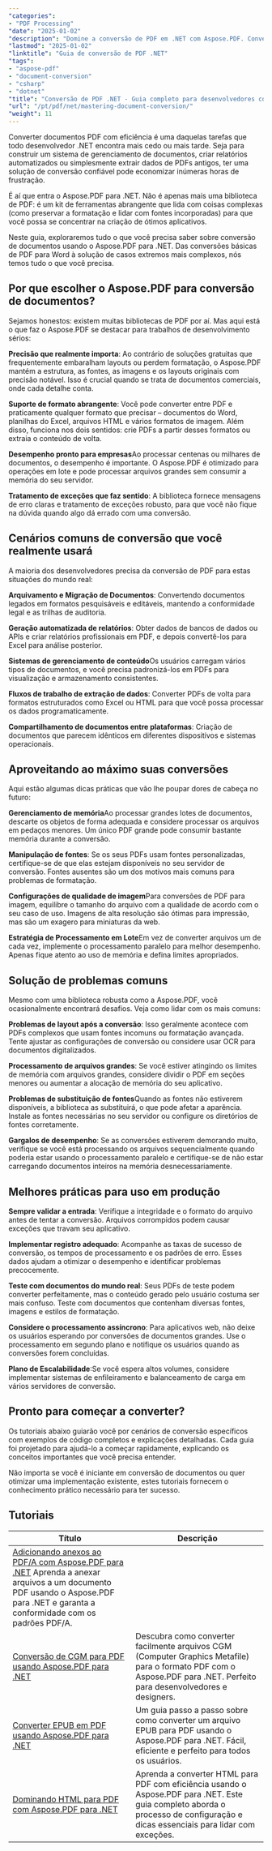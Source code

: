 ```yaml
---
"categories":
- "PDF Processing"
"date": "2025-01-02"
"description": "Domine a conversão de PDF em .NET com Aspose.PDF. Converta PDFs para Word, Excel, HTML e imagens, além de conversões reversas. Exemplos de código completos e práticas recomendadas."
"lastmod": "2025-01-02"
"linktitle": "Guia de conversão de PDF .NET"
"tags":
- "aspose-pdf"
- "document-conversion"
- "csharp"
- "dotnet"
"title": "Conversão de PDF .NET - Guia completo para desenvolvedores com Aspose.PDF (2025)"
"url": "/pt/pdf/net/mastering-document-conversion/"
"weight": 11
---
```


Converter documentos PDF com eficiência é uma daquelas tarefas que todo desenvolvedor .NET encontra mais cedo ou mais tarde. Seja para construir um sistema de gerenciamento de documentos, criar relatórios automatizados ou simplesmente extrair dados de PDFs antigos, ter uma solução de conversão confiável pode economizar inúmeras horas de frustração.

É aí que entra o Aspose.PDF para .NET. Não é apenas mais uma biblioteca de PDF: é um kit de ferramentas abrangente que lida com coisas complexas (como preservar a formatação e lidar com fontes incorporadas) para que você possa se concentrar na criação de ótimos aplicativos.

Neste guia, exploraremos tudo o que você precisa saber sobre conversão de documentos usando o Aspose.PDF para .NET. Das conversões básicas de PDF para Word à solução de casos extremos mais complexos, nós temos tudo o que você precisa.

## Por que escolher o Aspose.PDF para conversão de documentos?

Sejamos honestos: existem muitas bibliotecas de PDF por aí. Mas aqui está o que faz o Aspose.PDF se destacar para trabalhos de desenvolvimento sérios:

**Precisão que realmente importa**: Ao contrário de soluções gratuitas que frequentemente embaralham layouts ou perdem formatação, o Aspose.PDF mantém a estrutura, as fontes, as imagens e os layouts originais com precisão notável. Isso é crucial quando se trata de documentos comerciais, onde cada detalhe conta.

**Suporte de formato abrangente**: Você pode converter entre PDF e praticamente qualquer formato que precisar – documentos do Word, planilhas do Excel, arquivos HTML e vários formatos de imagem. Além disso, funciona nos dois sentidos: crie PDFs a partir desses formatos ou extraia o conteúdo de volta.

**Desempenho pronto para empresas**Ao processar centenas ou milhares de documentos, o desempenho é importante. O Aspose.PDF é otimizado para operações em lote e pode processar arquivos grandes sem consumir a memória do seu servidor.

**Tratamento de exceções que faz sentido**: A biblioteca fornece mensagens de erro claras e tratamento de exceções robusto, para que você não fique na dúvida quando algo dá errado com uma conversão.

## Cenários comuns de conversão que você realmente usará

A maioria dos desenvolvedores precisa da conversão de PDF para estas situações do mundo real:

**Arquivamento e Migração de Documentos**: Convertendo documentos legados em formatos pesquisáveis e editáveis, mantendo a conformidade legal e as trilhas de auditoria.

**Geração automatizada de relatórios**: Obter dados de bancos de dados ou APIs e criar relatórios profissionais em PDF, e depois convertê-los para Excel para análise posterior.

**Sistemas de gerenciamento de conteúdo**Os usuários carregam vários tipos de documentos, e você precisa padronizá-los em PDFs para visualização e armazenamento consistentes.

**Fluxos de trabalho de extração de dados**: Converter PDFs de volta para formatos estruturados como Excel ou HTML para que você possa processar os dados programaticamente.

**Compartilhamento de documentos entre plataformas**: Criação de documentos que parecem idênticos em diferentes dispositivos e sistemas operacionais.

## Aproveitando ao máximo suas conversões

Aqui estão algumas dicas práticas que vão lhe poupar dores de cabeça no futuro:

**Gerenciamento de memória**Ao processar grandes lotes de documentos, descarte os objetos de forma adequada e considere processar os arquivos em pedaços menores. Um único PDF grande pode consumir bastante memória durante a conversão.

**Manipulação de fontes**: Se os seus PDFs usam fontes personalizadas, certifique-se de que elas estejam disponíveis no seu servidor de conversão. Fontes ausentes são um dos motivos mais comuns para problemas de formatação.

**Configurações de qualidade de imagem**Para conversões de PDF para imagem, equilibre o tamanho do arquivo com a qualidade de acordo com o seu caso de uso. Imagens de alta resolução são ótimas para impressão, mas são um exagero para miniaturas da web.

**Estratégia de Processamento em Lote**Em vez de converter arquivos um de cada vez, implemente o processamento paralelo para melhor desempenho. Apenas fique atento ao uso de memória e defina limites apropriados.

## Solução de problemas comuns

Mesmo com uma biblioteca robusta como a Aspose.PDF, você ocasionalmente encontrará desafios. Veja como lidar com os mais comuns:

**Problemas de layout após a conversão**: Isso geralmente acontece com PDFs complexos que usam fontes incomuns ou formatação avançada. Tente ajustar as configurações de conversão ou considere usar OCR para documentos digitalizados.

**Processamento de arquivos grandes**: Se você estiver atingindo os limites de memória com arquivos grandes, considere dividir o PDF em seções menores ou aumentar a alocação de memória do seu aplicativo.

**Problemas de substituição de fontes**Quando as fontes não estiverem disponíveis, a biblioteca as substituirá, o que pode afetar a aparência. Instale as fontes necessárias no seu servidor ou configure os diretórios de fontes corretamente.

**Gargalos de desempenho**: Se as conversões estiverem demorando muito, verifique se você está processando os arquivos sequencialmente quando poderia estar usando o processamento paralelo e certifique-se de não estar carregando documentos inteiros na memória desnecessariamente.

## Melhores práticas para uso em produção

**Sempre validar a entrada**: Verifique a integridade e o formato do arquivo antes de tentar a conversão. Arquivos corrompidos podem causar exceções que travam seu aplicativo.

**Implementar registro adequado**: Acompanhe as taxas de sucesso de conversão, os tempos de processamento e os padrões de erro. Esses dados ajudam a otimizar o desempenho e identificar problemas precocemente.

**Teste com documentos do mundo real**: Seus PDFs de teste podem converter perfeitamente, mas o conteúdo gerado pelo usuário costuma ser mais confuso. Teste com documentos que contenham diversas fontes, imagens e estilos de formatação.

**Considere o processamento assíncrono**: Para aplicativos web, não deixe os usuários esperando por conversões de documentos grandes. Use o processamento em segundo plano e notifique os usuários quando as conversões forem concluídas.

**Plano de Escalabilidade**:Se você espera altos volumes, considere implementar sistemas de enfileiramento e balanceamento de carga em vários servidores de conversão.

## Pronto para começar a converter?

Os tutoriais abaixo guiarão você por cenários de conversão específicos com exemplos de código completos e explicações detalhadas. Cada guia foi projetado para ajudá-lo a começar rapidamente, explicando os conceitos importantes que você precisa entender.

Não importa se você é iniciante em conversão de documentos ou quer otimizar uma implementação existente, estes tutoriais fornecem o conhecimento prático necessário para ter sucesso.

## Tutoriais
| Título | Descrição |
| --- | --- | 
| [Adicionando anexos ao PDF/A com Aspose.PDF para .NET](./adding-attachment-to-pdfa/) Aprenda a anexar arquivos a um documento PDF usando o Aspose.PDF para .NET e garanta a conformidade com os padrões PDF/A. | 
| [Conversão de CGM para PDF usando Aspose.PDF para .NET](./convert-cgm-to-pdf/) | Descubra como converter facilmente arquivos CGM (Computer Graphics Metafile) para o formato PDF com o Aspose.PDF para .NET. Perfeito para desenvolvedores e designers. |  
| [Converter EPUB em PDF usando Aspose.PDF para .NET](./convert-epub-to-pdf/) | Um guia passo a passo sobre como converter um arquivo EPUB para PDF usando o Aspose.PDF para .NET. Fácil, eficiente e perfeito para todos os usuários. |   
| [Dominando HTML para PDF com Aspose.PDF para .NET](./mastering-html-to-pdf/) | Aprenda a converter HTML para PDF com eficiência usando o Aspose.PDF para .NET. Este guia completo aborda o processo de configuração e dicas essenciais para lidar com exceções. |